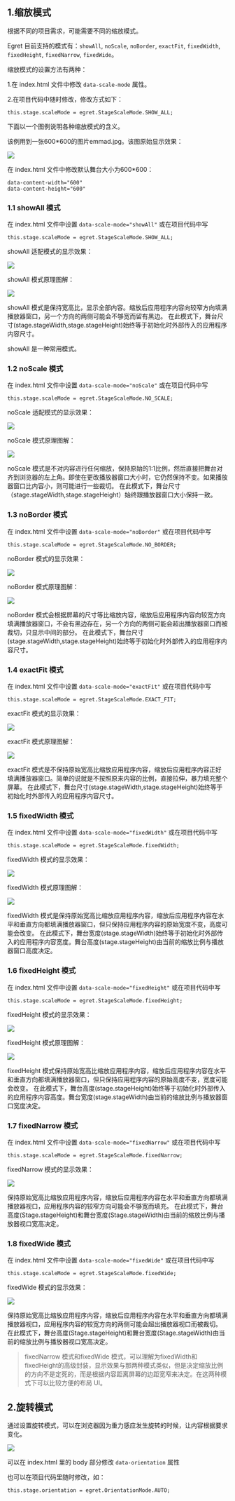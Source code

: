 ## 1.缩放模式

根据不同的项目需求，可能需要不同的缩放模式。

Egret 目前支持的模式有：`showAll`, `noScale`, `noBorder`, `exactFit`, `fixedWidth`, `fixedHeight`, `fixedNarrow`, `fixedWide`。

缩放模式的设置方法有两种：

1.在 index.html 文件中修改 `data-scale-mode` 属性。

2.在项目代码中随时修改，修改方式如下：

```
this.stage.scaleMode = egret.StageScaleMode.SHOW_ALL;
```

下面以一个图例说明各种缩放模式的含义。

该例用到一张600*600的图片emmad.jpg。该图原始显示效果：

![](emmad.jpg)

在 index.html 文件中修改默认舞台大小为600*600：

```
data-content-width="600"
data-content-height="600"
```

### 1.1 showAll 模式
在 index.html 文件中设置 ```data-scale-mode="showAll"```
或在项目代码中写
```
this.stage.scaleMode = egret.StageScaleMode.SHOW_ALL;

```

showAll 适配模式的显示效果：

![](5566955f3bc53.png)

showAll 模式原理图解：

![](5566955f451dd.jpg)

showAll 模式是保持宽高比，显示全部内容。缩放后应用程序内容向较窄方向填满播放器窗口，另一个方向的两侧可能会不够宽而留有黑边。
在此模式下，舞台尺寸(stage.stageWidth,stage.stageHeight)始终等于初始化时外部传入的应用程序内容尺寸。

showAll 是一种常用模式。

### 1.2 noScale 模式
在 index.html 文件中设置 ```data-scale-mode="noScale"```
或在项目代码中写
```
this.stage.scaleMode = egret.StageScaleMode.NO_SCALE;
```

noScale 适配模式的显示效果：

![](5566955f2fcbf.png)

noScale 模式原理图解：

![](5566955f3415e.jpg)

noScale 模式是不对内容进行任何缩放，保持原始的1:1比例，然后直接把舞台对齐到浏览器的左上角。即使在更改播放器窗口大小时，它仍然保持不变。如果播放器窗口比内容小，则可能进行一些裁切。
在此模式下，舞台尺寸（stage.stageWidth,stage.stageHeight）始终跟播放器窗口大小保持一致。

### 1.3 noBorder 模式
在 index.html 文件中设置 ```data-scale-mode="noBorder"```
或在项目代码中写
```
this.stage.scaleMode = egret.StageScaleMode.NO_BORDER;
```

noBorder 模式的显示效果：

![](5566955f4ce1b.png)

noBorder 模式原理图解：

![](20170831173024.png)

noBorder 模式会根据屏幕的尺寸等比缩放内容，缩放后应用程序内容向较宽方向填满播放器窗口，不会有黑边存在，另一个方向的两侧可能会超出播放器窗口而被裁切，只显示中间的部分。
在此模式下，舞台尺寸(stage.stageWidth,stage.stageHeight)始终等于初始化时外部传入的应用程序内容尺寸。

### 1.4 exactFit 模式
在 index.html 文件中设置 ```data-scale-mode="exactFit"```
或在项目代码中写
```
this.stage.scaleMode = egret.StageScaleMode.EXACT_FIT;
```

exactFit 模式的显示效果：

![](5566955f23279.png)

exactFit 模式原理图解：

![](5566955f24d39.jpg)

exactFit 模式是不保持原始宽高比缩放应用程序内容，缩放后应用程序内容正好填满播放器窗口。简单的说就是不按照原来内容的比例，直接拉伸，暴力填充整个屏幕。
在此模式下，舞台尺寸(stage.stageWidth,stage.stageHeight)始终等于初始化时外部传入的应用程序内容尺寸。

### 1.5 fixedWidth 模式
在 index.html 文件中设置 ```data-scale-mode="fixedWidth"```
或在项目代码中写
```
this.stage.scaleMode = egret.StageScaleMode.fixedWidth;
```

fixedWidth 模式的显示效果：

![](20170831163731.png)

fixedWidth 模式原理图解：

![](5566955f54baa.jpg)

fixedWidth 模式是保持原始宽高比缩放应用程序内容，缩放后应用程序内容在水平和垂直方向都填满播放器窗口，但只保持应用程序内容的原始宽度不变，高度可能会改变。
在此模式下，舞台宽度(stage.stageWidth)始终等于初始化时外部传入的应用程序内容宽度。舞台高度(stage.stageHeight)由当前的缩放比例与播放器窗口高度决定。

### 1.6 fixedHeight 模式

在 index.html 文件中设置 ```data-scale-mode="fixedHeight"```
或在项目代码中写
```
this.stage.scaleMode = egret.StageScaleMode.fixedHeight;
```

fixedHeight 模式的显示效果：

![](20170831164309.png)

fixedHeight 模式原理图解：

![](20170831175010.png)

fixedHeight 模式保持原始宽高比缩放应用程序内容，缩放后应用程序内容在水平和垂直方向都填满播放器窗口，但只保持应用程序内容的原始高度不变，宽度可能会改变。
在此模式下，舞台高度(stage.stageHeight)始终等于初始化时外部传入的应用程序内容高度。舞台宽度(stage.stageWidth)由当前的缩放比例与播放器窗口宽度决定。

### 1.7 fixedNarrow 模式
在 index.html 文件中设置 ```data-scale-mode="fixedNarrow"```
或在项目代码中写
```
this.stage.scaleMode = egret.StageScaleMode.fixedNarrow;
```

fixedNarrow 模式的显示效果：

![](20170831164918.png)

保持原始宽高比缩放应用程序内容，缩放后应用程序内容在水平和垂直方向都填满播放器视口，应用程序内容的较窄方向可能会不够宽而填充。
在此模式下，舞台高度(Stage.stageHeight)和舞台宽度(Stage.stageWidth)由当前的缩放比例与播放器视口宽高决定。

### 1.8 fixedWide 模式
在 index.html 文件中设置 ```data-scale-mode="fixedWide"```
或在项目代码中写
```
this.stage.scaleMode = egret.StageScaleMode.fixedWide;
```

fixedWide 模式的显示效果：

![](20170831165147.png)

保持原始宽高比缩放应用程序内容，缩放后应用程序内容在水平和垂直方向都填满播放器视口，应用程序内容的较宽方向的两侧可能会超出播放器视口而被裁切。
在此模式下，舞台高度(Stage.stageHeight)和舞台宽度(Stage.stageWidth)由当前的缩放比例与播放器视口宽高决定。

>fixedNarrow 模式和fixedWide 模式，可以理解为fixedWidth和fixedHeight的高级封装，显示效果与那两种模式类似，但是决定缩放比例的方向不是定死的，而是根据内容距离屏幕的边距宽窄来决定。在这两种模式下可以比较方便的布局 UI。

## 2.旋转模式

通过设置旋转模式，可以在浏览器因为重力感应发生旋转的时候，让内容根据要求变化。

![](5639734349718.png)

可以在 index.html 里的 body 部分修改 `data-orientation` 属性

也可以在项目代码里随时修改，如：
```
this.stage.orientation = egret.OrientationMode.AUTO;
```